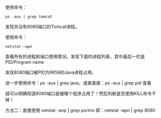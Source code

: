 使用命令：
```
ps -aux | grep tomcat
```
发现并没有8080端口的Tomcat进程。

使用命令：
```
netstat –apn
```
查看所有的进程和端口使用情况。发现下面的进程列表，其中最后一栏是PID/Program name 


发现8080端口被PID为9658的Java进程占用。

进一步使用命令：ps -aux | grep java，或者直接：ps -aux | grep pid 查看



就可以明确知道8080端口是被哪个程序占用了！然后判断是否使用KILL命令干掉！


方法二：直接使用 netstat   -anp   |   grep  portno
即：netstat –apn | grep 8080